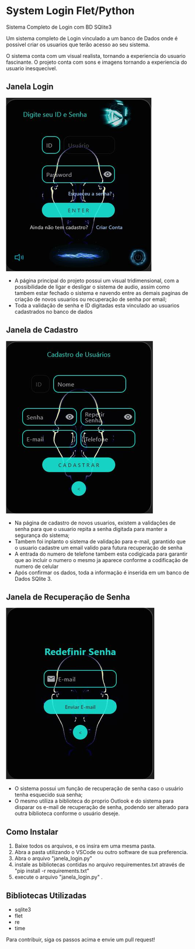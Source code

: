 # System Login Flet/Python
Sistema Completo de Login com BD SQlite3

Um sistema completo de Login vinculado a um banco de Dados onde é possivel criar os usuarios que terão acesso ao seu sistema.

O sistema conta com um visual realista, tornando a experiencia do usuario fascinante. O projeto conta com sons e imagens tornando a experiencia do usuario inesquecivel.

## Janela Login

![Login](images/Login.jpg)

- A página principal do projeto possui um visual tridimensional, com a possibilidade de ligar e desligar o sistema de audio, assim como tambem estar fechado o sistema e navendo entre as demais paginas de criação de novos usuarios ou recuperação de senha por email;
- Toda a validação de senha e ID digitadas esta vinculado ao usuarios cadastrados no banco de dados

## Janela de Cadastro

![Register](images/Register.jpg)

- Na página de cadastro de novos usuarios, existem a validações de senha para que o usuario repita a senha digitada para manter a segurança do sistema;
- Tambem foi inplanto o sistema de validação para e-mail, garantido que o usuario cadastre um email valido para futura recuperação de senha
- A entrada do numero de telefone tambem esta codigicada para garantir que ao incluir o numero o mesmo ja aparece conforme a codificação de numero de celular
- Após confirmar os dados, toda a informação é inserida em um banco de Dados SQlite 3.

## Janela de Recuperação de Senha

![Recover](images/Recover.jpg)

  - O sistema possui um função de recuperação de senha caso o usuário tenha esquecido sua senha;
  - O mesmo utiliza a biblioteca do proprio Outlook e do sistema para disparar os e-mail de recuperação de senha, podendo ser alterado para outra biblioteca conforme o usuário deseje.
 
 ## Como Instalar

 1. Baixe todos os arquivos, e os insira em uma mesma pasta.
 2. Abra a pasta utilizando o VSCode ou outro software de sua preferencia.
 3. Abra o arquivo "janela_login.py"
 4. instale as bibliotecas contidas no arquivo requirementes.txt através de "pip install -r requirements.txt"
 5. execute o arquivo "janela_login.py" .

## Bibliotecas Utilizadas

- sqlite3
- flet
- re
- time

Para contribuir, siga os passos acima e envie um pull request! 
